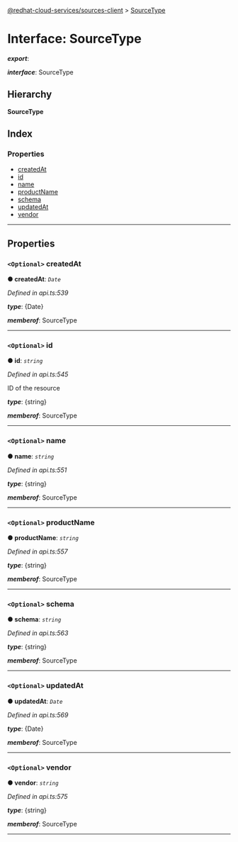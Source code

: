[@redhat-cloud-services/sources-client](../README.md) > [SourceType](../interfaces/sourcetype.md)

# Interface: SourceType

*__export__*: 

*__interface__*: SourceType

## Hierarchy

**SourceType**

## Index

### Properties

* [createdAt](sourcetype.md#createdat)
* [id](sourcetype.md#id)
* [name](sourcetype.md#name)
* [productName](sourcetype.md#productname)
* [schema](sourcetype.md#schema)
* [updatedAt](sourcetype.md#updatedat)
* [vendor](sourcetype.md#vendor)

---

## Properties

<a id="createdat"></a>

### `<Optional>` createdAt

**● createdAt**: *`Date`*

*Defined in api.ts:539*

*__type__*: {Date}

*__memberof__*: SourceType

___
<a id="id"></a>

### `<Optional>` id

**● id**: *`string`*

*Defined in api.ts:545*

ID of the resource

*__type__*: {string}

*__memberof__*: SourceType

___
<a id="name"></a>

### `<Optional>` name

**● name**: *`string`*

*Defined in api.ts:551*

*__type__*: {string}

*__memberof__*: SourceType

___
<a id="productname"></a>

### `<Optional>` productName

**● productName**: *`string`*

*Defined in api.ts:557*

*__type__*: {string}

*__memberof__*: SourceType

___
<a id="schema"></a>

### `<Optional>` schema

**● schema**: *`string`*

*Defined in api.ts:563*

*__type__*: {string}

*__memberof__*: SourceType

___
<a id="updatedat"></a>

### `<Optional>` updatedAt

**● updatedAt**: *`Date`*

*Defined in api.ts:569*

*__type__*: {Date}

*__memberof__*: SourceType

___
<a id="vendor"></a>

### `<Optional>` vendor

**● vendor**: *`string`*

*Defined in api.ts:575*

*__type__*: {string}

*__memberof__*: SourceType

___

